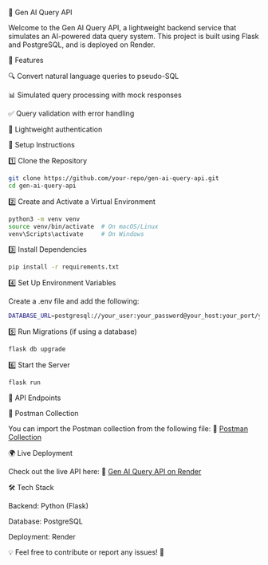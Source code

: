 🚀 Gen AI Query API

Welcome to the Gen AI Query API, a lightweight backend service that simulates an AI-powered data query system. This project is built using Flask and PostgreSQL, and is deployed on Render.

📌 Features

🔍 Convert natural language queries to pseudo-SQL

📊 Simulated query processing with mock responses

✅ Query validation with error handling

🔐 Lightweight authentication

🔧 Setup Instructions

1️⃣ Clone the Repository
```bash
git clone https://github.com/your-repo/gen-ai-query-api.git
cd gen-ai-query-api
```

2️⃣ Create and Activate a Virtual Environment
```bash
python3 -m venv venv
source venv/bin/activate  # On macOS/Linux
venv\Scripts\activate     # On Windows
```
3️⃣ Install Dependencies
```bash
pip install -r requirements.txt
```
4️⃣ Set Up Environment Variables

Create a .env file and add the following:
```bash
DATABASE_URL=postgresql://your_user:your_password@your_host:your_port/your_database
```

5️⃣ Run Migrations (if using a database)
```bash
flask db upgrade
```
6️⃣ Start the Server
```bash
flask run
```
🚀 API Endpoints

📂 Postman Collection

You can import the Postman collection from the following file: 📎 [Postman Collection](https://raw.githubusercontent.com/sourya258/Natural_Language_to_SQL_API/refs/heads/main/Gen_AI_QUery_API.postman_collection.json)

🌍 Live Deployment

Check out the live API here: 🔗 [Gen AI Query API on Render](https://natural-language-to-sql-api.onrender.com/apidocs/#/)

🛠 Tech Stack

Backend: Python (Flask)

Database: PostgreSQL

Deployment: Render

💡 Feel free to contribute or report any issues! 🚀
